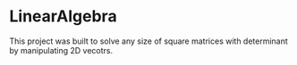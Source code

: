 # LinearAlgebra

This project was built to solve any size of square matrices with determinant by manipulating 2D vecotrs.

